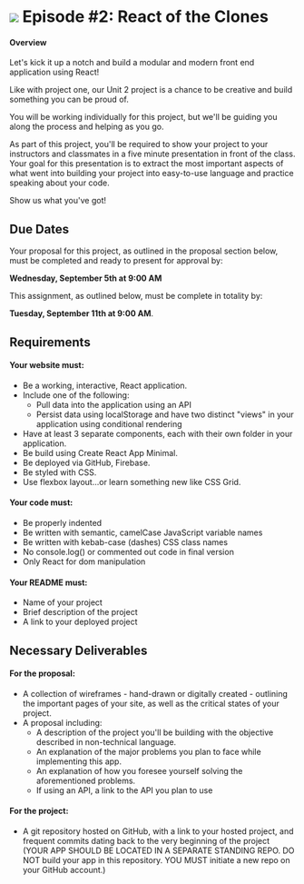 # ![](https://ga-dash.s3.amazonaws.com/production/assets/logo-9f88ae6c9c3871690e33280fcf557f33.png) Episode #2: React of the Clones 

#### Overview

Let's kick it up a notch and build a modular and modern front end application using React!

Like with project one, our Unit 2 project is a chance to be creative and build something you can be proud of.

You will be working individually for this project, but we'll be guiding you along the process and helping as you go.

As part of this project, you'll be required to show your project to your instructors and classmates in a five minute presentation in front of the class. Your goal for this presentation is to extract the most important aspects of what went into building your project into easy-to-use language and practice speaking about your code.

Show us what you've got!

## Due Dates

Your proposal for this project, as outlined in the proposal section below, must be completed and ready to present for approval by:

**Wednesday, September 5th at 9:00 AM**

This assignment, as outlined below, must be complete in totality by:

**Tuesday, September 11th at 9:00 AM**.

## Requirements

#### Your website must:

- Be a working, interactive, React application.
- Include one of the following:
  - Pull data into the application using an API
  - Persist data using localStorage and have two distinct "views" in your application using conditional rendering
- Have at least 3 separate components, each with their own folder in your application.
 - Be build using Create React App Minimal.
- Be deployed via GitHub, Firebase.
- Be styled with CSS.
- Use flexbox layout...or learn something new like CSS Grid.


#### Your code must:

- Be properly indented
- Be written with semantic, camelCase JavaScript variable names
- Be written with kebab-case (dashes) CSS class names
- No console.log() or commented out code in final version
- Only React for dom manipulation

#### Your README must:

- Name of your project
- Brief description of the project
- A link to your deployed project

## Necessary Deliverables

#### For the proposal:
- A collection of wireframes - hand-drawn or digitally created - outlining the important pages of your site, as well as the critical states of your project.
- A proposal including:
	- A description of the project you'll be building with the objective described in non-technical language.
	- An explanation of the major problems you plan to face while implementing this app.
	- An explanation of how you foresee yourself solving the aforementioned problems.
  - If using an API, a link to the API you plan to use

#### For the project:
- A git repository hosted on GitHub, with a link to your hosted project, and frequent commits dating back to the very beginning of the project (YOUR APP SHOULD BE LOCATED IN A SEPARATE STANDING REPO. DO NOT build your app in this repository. YOU MUST initiate a new repo on your GitHub account.)
